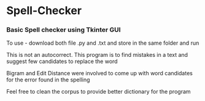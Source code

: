 # Spell-Checker

### Basic Spell checker using Tkinter GUI

To use - download both file .py and .txt and store in the same folder and run

This is not an autocorrect. This program is to find mistakes in a text and suggest few candidates to replace the word

Bigram and Edit Distance were involved to come up with word candidates for the error found in the spelling

Feel free to clean the corpus to provide better dictionary for the program
